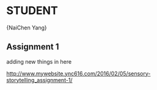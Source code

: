# STUDENT

{NaiChen Yang}

## Assignment 1
adding new things in here

http://www.mywebsite.ync616.com/2016/02/05/sensory-storytelling_assignment-1/


